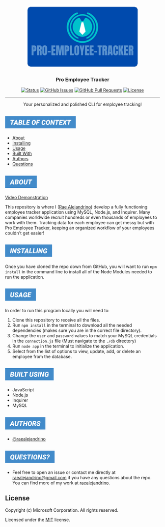 
<p align="center">
    <a href="https://github.com/raealejandrino/pro-employee-tracker" rel="noopener">
    <img  src="./public/images/Pro-EMployee-Tracker.png" style="border-radius: 10%;" alt="Project logo"></a>
</p>


<h3 align="center">Pro Employee Tracker</h3>

<div align="center">


[![Status](https://img.shields.io/badge/status-active-success.svg)]()
[![GitHub Issues](https://img.shields.io/github/issues/raealejandrino/pro-employee-tracker.svg)](https://github.com/raealejandrino/pro-employee-tracker/issues)
[![GitHub Pull Requests](https://img.shields.io/github/issues-pr/raealejandrino/pro-employee-tracker.svg)](https://github.com/raealejandrino/pro-employee-tracker/pulls)
[![License](https://img.shields.io/badge/license-MIT-blue.svg)](/LICENSE)

</div>

---

<p align="center"> Your personalized and polished CLI for employee tracking!
<br>
</p>

## <img src="./themes/neptune/menu-categories/table-of-context.png" style="height: 40px">

- [About](#about)
- [Installing](#installing)
- [Usage](#usage)
- [Built With](#built_using)
- [Authors](#authors)
- [Questions](#questions)


## <img id="about" src="./themes/neptune/menu-categories/about.png" style="height: 40px">

[Video Demonstration](https://drive.google.com/file/d/18eLvzAqdbJC4DkuEEBANIUt2tZG6BCzh/view?usp=sharing)


This repository is where I ([Rae Alejandrino](https://github.com/raealejandrino/)) develop a fully functioning employee tracker application using MySQL, Node.js, and Inquirer. Many companies worldwide recruit hundreds or even thousands of employees to work with them. Tracking data for each employee can get messy but with Pro Employee Tracker, keeping an organized workflow of your employees couldn't get easier!

## <img id="installing" src="./themes/neptune/menu-categories/installing.png" style="height: 40px">

Once you have cloned the repo down from GitHub, you will want to run `npm install` in the command line to install all of the Node Modules needed to run the application.

## <img id="usage" src="./themes/neptune/menu-categories/usage.png" style="height: 40px">

In order to run this program locally you will need to:

1. Clone this repository to receive all the files.
2. Run `npm install` in the terminal to download all the needed dependencies (makes sure you are in the correct file directory).
3. Change the `user` and `password` values to match your MySQL credentials in the `connection.js` file (Must navigate to the `./db` directory)
3. Run `node app` in the terminal to initialize the application.
4. Select from the list of options to view, update, add, or delete an employee from the database.

## <img id="built_using" src="./themes/neptune/menu-categories/built-using.png" style="height: 40px">

- JavaScript
- Node.js
- Inquirer
- MySQL


## <img id="authors" src="./themes/neptune/menu-categories/authors.png" style="height: 40px">

- [@raealejandrino](https://github.com/raealejandrino)

## <img id="questions" src="./themes/neptune/menu-categories/questions-alt.png" style="height: 40px">

- Feel free to open an issue or contact me directly at raealejandrino@gmail.com if you have any questions about the repo. You can find more of my work at [raealejandrino](https://github.com/raealejandrino/).

## License

Copyright (c) Microsoft Corporation. All rights reserved.

Licensed under the [MIT](LICENSE.txt) license.